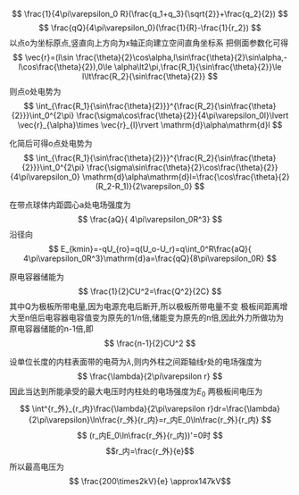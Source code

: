 $$
\frac{1}{4\pi\varepsilon_0 R}(\frac{q_1+q_3}{\sqrt{2}}+\frac{q_2}{2})
$$
$$
\frac{qQ}{4\pi\varepsilon_0}(\frac{1}{R}-\frac{1}{r_2})
$$
以点o为坐标原点,竖直向上方向为x轴正向建立空间直角坐标系
把侧面参数化可得
$$
\vec{r}=(l\sin \frac{\theta}{2}\cos\alpha,l\sin\frac{\theta}{2}\sin\alpha,-l\cos\frac{\theta}{2}),0\le \alpha\lt2\pi,\frac{R_1}{\sin\frac{\theta}{2}}\le l\lt\frac{R_2}{\sin\frac{\theta}{2}}
$$
则点o处电势为
$$
\int_{\frac{R_1}{\sin\frac{\theta}{2}}}^{\frac{R_2}{\sin\frac{\theta}{2}}}\int_0^{2\pi} \frac{\sigma\cos\frac{\theta}{2}}{4\pi\varepsilon_0l}\lvert \vec{r}_{\alpha}\times \vec{r}_{l}\rvert \mathrm{d}\alpha\mathrm{d}l
$$

化简后可得o点处电势为
$$
\int_{\frac{R_1}{\sin\frac{\theta}{2}}}^{\frac{R_2}{\sin\frac{\theta}{2}}}\int_0^{2\pi} \frac{\sigma\sin\frac{\theta}{2}\cos\frac{\theta}{2}}{4\pi\varepsilon_0} \mathrm{d}\alpha\mathrm{d}l=\frac{\cos\frac{\theta}{2}(R_2-R_1)}{2\varepsilon_0}
$$

在带点球体内距圆心a处电场强度为
$$
\frac{aQ}{ 4\pi\varepsilon_0R^3}
$$
沿径向
$$
E_{kmin}=-qU_{ro}=q(U_o-U_r)=q\int_0^R\frac{aQ}{ 4\pi\varepsilon_0R^3}\mathrm{d}a=\frac{qQ}{8\pi\varepsilon_0R}
$$

原电容器储能为 $$
\frac{1}{2}CU^2=\frac{Q^2}{2C}
$$
其中Q为极板所带电量,因为电源充电后断开,所以极板所带电量不变
极板间距离增大至n倍后电容器电容值变为原先的1/n倍,储能变为原先的n倍,因此外力所做功为原电容器储能的n-1倍,即 $$
\frac{n-1}{2}CU^2
$$

设单位长度的内柱表面带的电荷为$\lambda$,则内外柱之间距轴线r处的电场强度为
$$
\frac{\lambda}{2\pi\varepsilon r}
$$
因此当达到所能承受的最大电压时内柱处的电场强度为$E_0$
两极板间电压为 $$
\int^{r_外}_{r_内}\frac{\lambda}{2\pi\varepsilon r}dr=\frac{\lambda}{2\pi\varepsilon}\ln\frac{r_外}{r_内}=r_内E_0\ln\frac{r_外}{r_内}
$$
$$
(r_内E_0\ln\frac{r_外}{r_内})'=0时
$$
$$r_内=\frac{r_外}{e}$$
所以最高电压为 $$
\frac{200\times2kV}{e}
\approx147kV$$